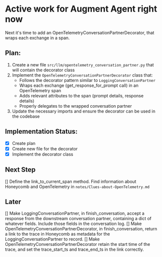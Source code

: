 # Active work for Augment Agent right now

Next it's time to add an OpenTelemetryConversationPartnerDecorator, that wraps each exchange in a span.

## Plan:

1. Create a new file `src/llm/opentelemetry_conversation_partner.py` that will contain the decorator class
2. Implement the `OpenTelemetryConversationPartnerDecorator` class that:
   - Follows the decorator pattern similar to `LoggingConversationPartner`
   - Wraps each exchange (get_response_for_prompt call) in an OpenTelemetry span
   - Adds relevant attributes to the span (prompt details, response details)
   - Properly delegates to the wrapped conversation partner
3. Update the necessary imports and ensure the decorator can be used in the codebase

## Implementation Status:
- [x] Create plan
- [x] Create new file for the decorator
- [x] Implement the decorator class

## Next Step
[] Define the link_to_current_span method.
Find information about Honeycomb and OpenTelemetry in `notes/Clues-about-OpenTelemetry.md`

## Later

[] Make LoggingConversationPartner, in finish_conversation, accept a response from the downstream conversation partner, containing a dict of whatever fields. Include those fields in the conversation log.
[] Make OpenTelemetryConversationPartnerDecorator, in finish_conversation, return a link to the trace in Honeycomb as metadata for the LoggingConversationPartner to record.
[] Make OpenTelemetryConversationPartnerDecorator retain the start time of the trace, and set the trace_start_ts and trace_end_ts in the link correctly.